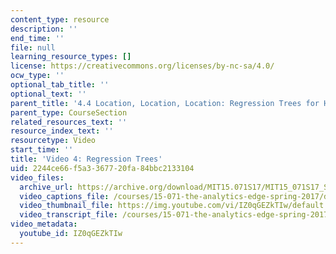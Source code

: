 ```yaml
---
content_type: resource
description: ''
end_time: ''
file: null
learning_resource_types: []
license: https://creativecommons.org/licenses/by-nc-sa/4.0/
ocw_type: ''
optional_tab_title: ''
optional_text: ''
parent_title: '4.4 Location, Location, Location: Regression Trees for Housing Data  (Recitation)'
parent_type: CourseSection
related_resources_text: ''
resource_index_text: ''
resourcetype: Video
start_time: ''
title: 'Video 4: Regression Trees'
uid: 2244ce66-f5a3-3677-20fa-84bbc2133104
video_files:
  archive_url: https://archive.org/download/MIT15.071S17/MIT15_071S17_Session_4.4.05_300k.mp4
  video_captions_file: /courses/15-071-the-analytics-edge-spring-2017/da3d9be042985135854bf42d4287a296_IZ0qGEZkTIw.vtt
  video_thumbnail_file: https://img.youtube.com/vi/IZ0qGEZkTIw/default.jpg
  video_transcript_file: /courses/15-071-the-analytics-edge-spring-2017/0fb34b1a2c34e0e8543661df03536d9b_IZ0qGEZkTIw.pdf
video_metadata:
  youtube_id: IZ0qGEZkTIw
---
```

